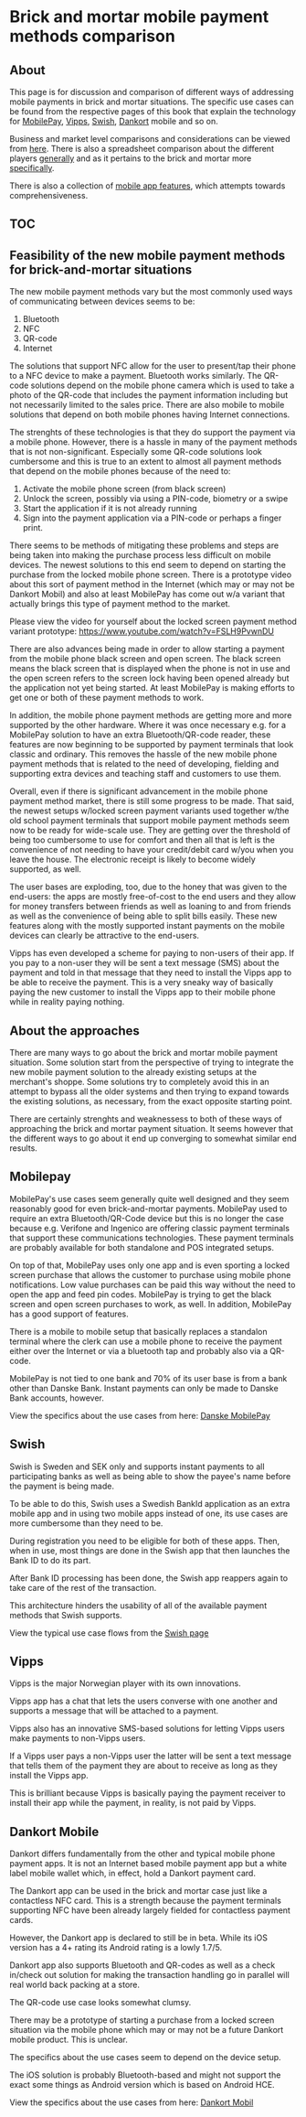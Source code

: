 # Brick and mortar mobile payment methods comparison

## About

This page is for discussion and comparison of different ways of addressing mobile payments in brick and mortar situations. The specific use cases can be found from the respective pages of this book that explain the technology for [MobilePay](../mobilepay/README.md), [Vipps](../vipps/README.md), [Swish](../swish/README.md), [Dankort](../dankort/dankortmobil/README.md) mobile and so on. 

Business and market level comparisons and considerations can be viewed from [here](../biz-lvl-comparison/README.md).  There is also a spreadsheet comparison about the different players [generally](https://github.com/poplatek/payment-methods-book/blob/master/nordic-brick-and-mortar-comparison.ods) and as it pertains to the brick and mortar more [specifically](https://github.com/poplatek/payment-methods-book/blob/master/nordic-brick-and-mortar-comparison.ods).

There is also a collection of [mobile app features](../mobile-app-features/README.md), which attempts towards comprehensiveness.

## TOC

<!-- toc -->

## Feasibility of the new mobile payment methods for brick-and-mortar situations

The new mobile payment methods vary but the most commonly used ways of communicating between devices seems to be:

1. Bluetooth
2. NFC
3. QR-code
4. Internet

The solutions that support NFC allow for the user to present/tap their phone to a NFC device to make a payment. Bluetooth works similarly. The QR-code solutions depend on the mobile phone camera which is used to take a photo of the QR-code that includes the payment information including but not necessarily limited to the sales price. There are also mobile to mobile solutions that depend on both mobile phones having Internet connections.

The strenghts of these technologies is that they do support the payment via a mobile phone. However, there is a hassle in many of the payment methods that is not non-significant. Especially some QR-code solutions look cumbersome and this is true to an extent to almost all payment methods that depend on the mobile phones because of the need to:

1. Activate the mobile phone screen (from black screen)
2. Unlock the screen, possibly via using a PIN-code, biometry or a swipe
3. Start the application if it is not already running 
4. Sign into the payment application via a PIN-code or perhaps a finger print.

There seems to be methods of mitigating these problems and steps are being taken into making the purchase process less difficult on mobile devices. The newest solutions to this end seem to depend on starting the purchase from the locked mobile phone screen. There is a prototype video about this sort of payment method in the Internet (which may or may not be Dankort Mobil) and also at least MobilePay has come out w/a variant that actually brings this type of payment method to the market.

Please view the video for yourself about the locked screen payment method variant prototype: https://www.youtube.com/watch?v=FSLH9PvwnDU

There are also advances being made in order to allow starting a payment from the mobile phone black screen and open screen. The black screen means the black screen that is displayed when the phone is not in use and the open screen refers to the screen lock having been opened already but the application not yet being started. At least MobilePay is making efforts to get one or both of these payment methods to work.

In addition, the mobile phone payment methods are getting more and more supported by the other hardware. Where it was once necessary e.g. for a MobilePay solution to have an extra Bluetooth/QR-code reader, these features are now beginning to be supported by payment terminals that look classic and ordinary. This removes the hassle of the new mobile phone payment methods that is related to the need of developing, fielding and supporting extra devices and teaching staff and customers to use them.

Overall, even if there is significant advancement in the mobile phone payment method market, there is still some progress to be made. That said, the newest setups w/locked screen payment variants used together w/the old school payment terminals that support mobile payment methods seem now to be ready for wide-scale use. They are getting over the threshold of being too cumbersome to use for comfort and then all that is left is the convenience of not needing to have your credit/debit card w/you when you leave the house. The electronic receipt is likely to become widely supported, as well.

The user bases are exploding, too, due to the honey that was given to the end-users: the apps are mostly free-of-cost to the end users and they allow for money transfers between friends as well as loaning to and from friends as well as the convenience of being able to split bills easily. These new features along with the mostly supported instant payments on the mobile devices can clearly be attractive to the end-users.

Vipps has even developed a scheme for paying to non-users of their app. If you pay to a non-user they will be sent a text message (SMS) about the payment and told in that message that they need to install the Vipps app to be able to receive the payment. This is a very sneaky way of basically paying the new customer to install the Vipps app to their mobile phone while in reality paying nothing.

## About the approaches

There are many ways to go about the brick and mortar mobile payment situation. Some solution start from the perspective of trying to integrate the new mobile payment solution to the already existing setups at the merchant's shoppe. Some solutions try to completely avoid this in an attempt to bypass all the older systems and then trying to expand towards the existing solutions, as necessary, from the exact opposite starting point.

There are certainly strenghts and weaknessess to both of these ways of approaching the brick and mortar payment situation. It seems however that the different ways to go about it end up converging to somewhat similar end results.


## Mobilepay

MobilePay's use cases seem generally quite well designed and they seem reasonably good for even brick-and-mortar payments. MobilePay used to require an extra Bluetooth/QR-Code device but this is no longer the case because e.g. Verifone and Ingenico are offering classic payment terminals that support these communications technologies. These payment terminals are probably available for both standalone and POS integrated setups.

On top of that, MobilePay uses only one app and is even sporting a locked screen purchase that allows the customer to purchase using mobile phone notifications. Low value purchases can be paid this way without the need to open the app and feed pin codes. MobilePay is trying to get the black screen and open screen purchases to work, as well. In addition, MobilePay has a good support of features.

There is a mobile to mobile setup that basically replaces a standalon terminal where the clerk can use a mobile phone to receive the payment either over the Internet or via a bluetooth tap and probably also via a QR-code.

MobilePay is not tied to one bank and 70% of its user base is from a bank other than Danske Bank. Instant payments can only be made to Danske Bank accounts, however.

View the specifics about the use cases from here: [Danske MobilePay](../mobilepay/README.md)

## Swish

Swish is Sweden and SEK only and supports instant payments to all participating banks as well as being able to show the payee's name before the payment is being made.

To be able to do this, Swish uses a Swedish BankId application as an extra mobile app and in using two mobile apps instead of one, its use cases are more cumbersome than they need to be. 

During registration you need to be eligible for both of these apps. Then, when in use, most things are done in the Swish app that then launches the Bank ID to do its part.

After Bank ID processing has been done, the Swish app reappers again to take care of the rest of the transaction.

This architecture hinders the usability of all of the available payment methods that Swish supports. 

View the typical use case flows from the [Swish page](../swish/README.md)

## Vipps

Vipps is the major Norwegian player with its own innovations. 

Vipps app has a chat that lets the users converse with one another and supports a message that will be attached to a payment.

Vipps also has an innovative SMS-based solutions for letting Vipps users make payments to non-Vipps users.

If a Vipps user pays a non-Vipps user the latter will be sent a text message that tells them of the payment they are about to receive as long as they install the Vipps app.

This is brilliant because Vipps is basically paying the payment receiver to install their app while the payment, in reality, is not paid by Vipps.

## Dankort Mobile

Dankort differs fundamentally from the other and typical mobile phone payment apps. It is not an Internet based mobile payment app but a white label mobile wallet which, in effect, hold a Dankort payment card.

The Dankort app can be used in the brick and mortar case just like a contactless NFC card.  This is a strength because the payment terminals supporting NFC have been already largely fielded for contactless payment cards.

However, the Dankort app is declared to still be in beta. While its iOS version has a 4+ rating its Android rating is a lowly 1.7/5. 

Dankort app also supports Bluetooth and QR-codes as well as a check in/check out solution for making the transaction handling go in parallel will real world back packing at a store.

The QR-code use case looks somewhat clumsy.

There may be a prototype of starting a purchase from a locked screen situation via the mobile phone which may or may not be a future Dankort mobile product. This is unclear.

The specifics about the use cases seem to depend on the device setup.

The iOS solution is probably Bluetooth-based and might not support the exact some things as Android version which is based on Android HCE.

View the specifics about the use cases from here: [Dankort Mobil](../dankort/dankortmobil/README.md)

